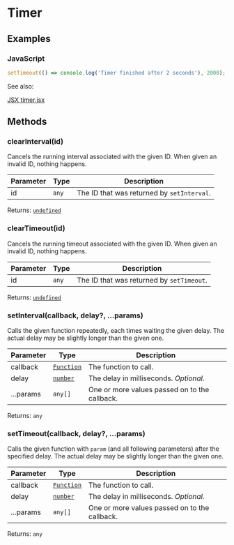 ---
---
# Timer

## Examples
### JavaScript


```js
setTimeout(() => console.log('Timer finished after 2 seconds'), 2000);
```



See also:
  
[<span class='language jsx'>JSX</span> timer.jsx](https://playground.tabris.com/?gitref=v3.7.0&snippet=timer.jsx)

## Methods

### clearInterval(id)



Cancels the running interval associated with the given ID. When given an invalid ID, nothing happens.


Parameter|Type|Description
-|-|-
id | <code style="white-space: nowrap"><a title="Literally any JavaScript value">any</a></code> | The ID that was returned by `setInterval`.


Returns: <code style="white-space: nowrap"><a href="https://developer.mozilla.org/en-US/docs/Web/JavaScript/Data_structures#Undefined_type" title="View &quot;undefined&quot; on MDN">undefined</a></code>

### clearTimeout(id)



Cancels the running timeout associated with the given ID. When given an invalid ID, nothing happens.


Parameter|Type|Description
-|-|-
id | <code style="white-space: nowrap"><a title="Literally any JavaScript value">any</a></code> | The ID that was returned by `setTimeout`.


Returns: <code style="white-space: nowrap"><a href="https://developer.mozilla.org/en-US/docs/Web/JavaScript/Data_structures#Undefined_type" title="View &quot;undefined&quot; on MDN">undefined</a></code>

### setInterval(callback, delay?, ...params)



Calls the given function repeatedly, each times waiting the given delay. The actual delay may be slightly longer than the given one.


Parameter|Type|Description
-|-|-
callback | <code style="white-space: nowrap"><a href="https://developer.mozilla.org/en-US/docs/Web/JavaScript/Reference/Global_Objects/Function" title="View &quot;Function&quot; on MDN">Function</a></code> | The function to call.
delay | <code style="white-space: nowrap"><a href="https://developer.mozilla.org/en-US/docs/Web/JavaScript/Data_structures#Number_type" title="View &quot;number&quot; on MDN">number</a></code> | The delay in milliseconds. *Optional.*
...params | <code style="white-space: nowrap"><a title="Literally any JavaScript value">any</a>[]</code> | One or more values passed on to the callback.


Returns: <code style="white-space: nowrap"><a title="Literally any JavaScript value">any</a></code>

### setTimeout(callback, delay?, ...params)



Calls the given function with `param` (and all following parameters) after the specified delay. The actual delay may be slightly longer than the given one.


Parameter|Type|Description
-|-|-
callback | <code style="white-space: nowrap"><a href="https://developer.mozilla.org/en-US/docs/Web/JavaScript/Reference/Global_Objects/Function" title="View &quot;Function&quot; on MDN">Function</a></code> | The function to call.
delay | <code style="white-space: nowrap"><a href="https://developer.mozilla.org/en-US/docs/Web/JavaScript/Data_structures#Number_type" title="View &quot;number&quot; on MDN">number</a></code> | The delay in milliseconds. *Optional.*
...params | <code style="white-space: nowrap"><a title="Literally any JavaScript value">any</a>[]</code> | One or more values passed on to the callback.


Returns: <code style="white-space: nowrap"><a title="Literally any JavaScript value">any</a></code>


